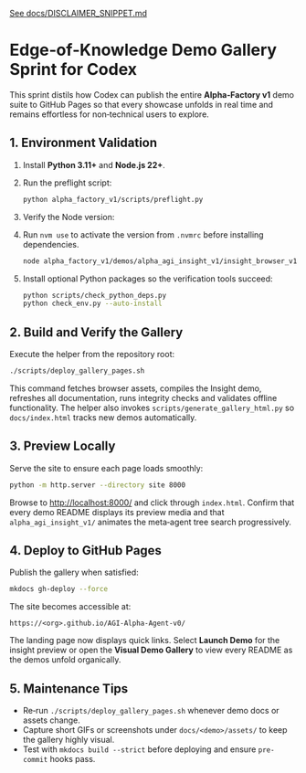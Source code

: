 [See docs/DISCLAIMER_SNIPPET.md](DISCLAIMER_SNIPPET.md)

# Edge‑of‑Knowledge Demo Gallery Sprint for Codex

This sprint distils how Codex can publish the entire **Alpha‑Factory v1** demo suite to GitHub Pages so that every showcase unfolds in real time and remains effortless for non‑technical users to explore.

## 1. Environment Validation
1. Install **Python 3.11+** and **Node.js 22+**.
2. Run the preflight script:
   ```bash
   python alpha_factory_v1/scripts/preflight.py
   ```
3. Verify the Node version:

4. Run `nvm use` to activate the version from `.nvmrc` before installing dependencies.
   ```bash
   node alpha_factory_v1/demos/alpha_agi_insight_v1/insight_browser_v1/build/version_check.js
   ```
4. Install optional Python packages so the verification tools succeed:
   ```bash
   python scripts/check_python_deps.py
   python check_env.py --auto-install
   ```

## 2. Build and Verify the Gallery
Execute the helper from the repository root:
```bash
./scripts/deploy_gallery_pages.sh
```
This command fetches browser assets, compiles the Insight demo, refreshes all documentation, runs integrity checks and validates offline functionality.
The helper also invokes `scripts/generate_gallery_html.py` so `docs/index.html`
tracks new demos automatically.

## 3. Preview Locally
Serve the site to ensure each page loads smoothly:
```bash
python -m http.server --directory site 8000
```
Browse to <http://localhost:8000/> and click through `index.html`. Confirm that every demo README displays its preview media and that `alpha_agi_insight_v1/` animates the meta‑agent tree search progressively.

## 4. Deploy to GitHub Pages
Publish the gallery when satisfied:
```bash
mkdocs gh-deploy --force
```
The site becomes accessible at:
```
https://<org>.github.io/AGI-Alpha-Agent-v0/
```
The landing page now displays quick links. Select **Launch Demo** for the insight preview or open the **Visual Demo Gallery** to view every README as the demos unfold organically.

## 5. Maintenance Tips
- Re‑run `./scripts/deploy_gallery_pages.sh` whenever demo docs or assets change.
- Capture short GIFs or screenshots under `docs/<demo>/assets/` to keep the gallery highly visual.
- Test with `mkdocs build --strict` before deploying and ensure `pre-commit` hooks pass.
